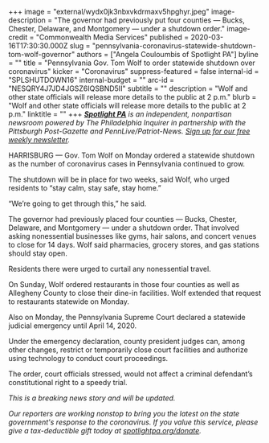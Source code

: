 +++
image = "external/wydx0jk3nbxvkdrmaxv5hpghyr.jpeg"
image-description = "The governor had previously put four counties — Bucks, Chester, Delaware, and Montgomery — under a shutdown order."
image-credit = "Commonwealth Media Services"
published = 2020-03-16T17:30:30.000Z
slug = "pennsylvania-coronavirus-statewide-shutdown-tom-wolf-governor"
authors = ["Angela Couloumbis of Spotlight PA"]
byline = ""
title = "Pennsylvania Gov. Tom Wolf to order statewide shutdown over coronavirus"
kicker = "Coronavirus"
suppress-featured = false
internal-id = "SPLSHUTDOWN16"
internal-budget = ""
arc-id = "NESQRY4J7JD4JGSZ6IQSBND5II"
subtitle = ""
description = "Wolf and other state officials will release more details to the public at 2 p.m."
blurb = "Wolf and other state officials will release more details to the public at 2 p.m."
linktitle = ""
+++
<a href="https://www.spotlightpa.org/"><i><b>Spotlight PA</b></i></a><i> is an independent, nonpartisan newsroom powered by The Philadelphia Inquirer in partnership with the Pittsburgh Post-Gazette and PennLive/Patriot-News. </i><a href="https://www.spotlightpa.org/newsletters"><i>Sign up for our free weekly newsletter</i></a><i>.</i>

HARRISBURG — Gov. Tom Wolf on Monday ordered a statewide shutdown as the number of coronavirus cases in Pennsylvania continued to grow.

The shutdown will be in place for two weeks, said Wolf, who urged residents to “stay calm, stay safe, stay home.”

“We’re going to get through this,” he said.

The governor had previously placed four counties — Bucks, Chester, Delaware, and Montgomery — under a shutdown order. That involved asking nonessential businesses like gyms, hair salons, and concert venues to close for 14 days. Wolf said pharmacies, grocery stores, and gas stations should stay open.

Residents there were urged to curtail any nonessential travel.

On Sunday, Wolf ordered restaurants in those four counties as well as Allegheny County to close their dine-in facilities. Wolf extended that request to restaurants statewide on Monday.

Also on Monday, the Pennsylvania Supreme Court declared a statewide judicial emergency until April 14, 2020.

Under the emergency declaration, county president judges can, among other changes, restrict or temporarily close court facilities and authorize using technology to conduct court proceedings.

The order, court officials stressed, would not affect a criminal defendant’s constitutional right to a speedy trial.

<i>This is a breaking news story and will be updated.</i>

<i>Our reporters are working nonstop to bring you the latest on the state government's response to the coronavirus. If you value this service, please give a tax-deductible gift today at </i><a href="https://www.spotlightpa.org/donate"><i>spotlightpa.org/donate</i></a><i>.</i>
